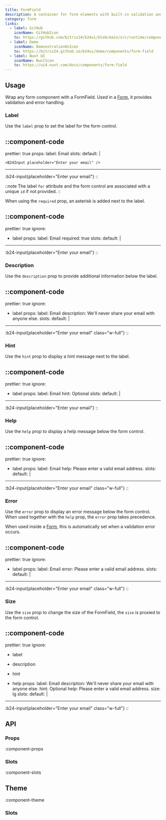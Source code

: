 ```yaml
---
title: FormField
description: A container for form elements with built-in validation and error management.
category: form
links:
  - label: GitHub
    iconName: GitHubIcon
    to: https://github.com/bitrix24/b24ui/blob/main/src/runtime/components/FormField
  - label: Demo
    iconName: DemonstrationOnIcon
    to: https://bitrix24.github.io/b24ui/demo/components/form-field
  - label: Nuxt UI
    iconName: NuxtIcon
    to: https://ui4.nuxt.com/docs/components/form-field
---
```


## Usage

Wrap any form component with a FormField. Used in a [Form](/docs/components/form/), it provides validation and error handling.

### Label

Use the `label` prop to set the label for the form control.

::component-code
---
prettier: true
props:
  label: Email
slots:
  default: |

    <B24Input placeholder="Enter your email" />
---

:b24-input{placeholder="Enter your email"}
::

::note
The label `for` attribute and the form control are associated with a unique `id` if not provided.
::

When using the `required` prop, an asterisk is added next to the label.

::component-code
---
prettier: true
ignore:
  - label
props:
  label: Email
  required: true
slots:
  default: |

    <B24Input placeholder="Enter your email" />
---

:b24-input{placeholder="Enter your email"}
::

### Description

Use the `description` prop to provide additional information below the label.

::component-code
---
prettier: true
ignore:
  - label
props:
  label: Email
  description: We'll never share your email with anyone else.
slots:
  default: |

    <B24Input placeholder="Enter your email" class="w-full" />
---

:b24-input{placeholder="Enter your email" class="w-full"}
::

### Hint

Use the `hint` prop to display a hint message next to the label.

::component-code
---
prettier: true
ignore:
  - label
props:
  label: Email
  hint: Optional
slots:
  default: |

    <B24Input placeholder="Enter your email" />
---

:b24-input{placeholder="Enter your email"}
::

### Help

Use the `help` prop to display a help message below the form control.

::component-code
---
prettier: true
ignore:
  - label
props:
  label: Email
  help: Please enter a valid email address.
slots:
  default: |

    <B24Input placeholder="Enter your email" class="w-full" />
---

:b24-input{placeholder="Enter your email" class="w-full"}
::

### Error

Use the `error` prop to display an error message below the form control. When used together with the `help` prop, the `error` prop takes precedence.

When used inside a [Form](/docs/components/form/), this is automatically set when a validation error occurs.

::component-code
---
prettier: true
ignore:
  - label
props:
  label: Email
  error: Please enter a valid email address.
slots:
  default: |

    <b24Input placeholder="Enter your email" class="w-full" />
---

:b24-input{placeholder="Enter your email" class="w-full"}
::

### Size

Use the `size` prop to change the size of the FormField, the `size` is proxied to the form control.

::component-code
---
prettier: true
ignore:
  - label
  - description
  - hint
  - help
props:
  label: Email
  description: We'll never share your email with anyone else.
  hint: Optional
  help: Please enter a valid email address.
  size: lg
slots:
  default: |

    <B24Input placeholder="Enter your email" class="w-full" />
---

:b24-input{placeholder="Enter your email" class="w-full"}
::

## API

### Props

:component-props

### Slots

:component-slots

## Theme

:component-theme
### Slots

<ComponentSlots component="FormField" />

